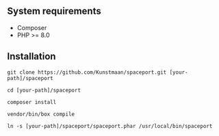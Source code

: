 ## System requirements

- Composer
- PHP >= 8.0

## Installation
```
git clone https://github.com/Kunstmaan/spaceport.git [your-path]/spaceport

cd [your-path]/spaceport

composer install

vendor/bin/box compile

ln -s [your-path]/spaceport/spaceport.phar /usr/local/bin/spaceport
```

